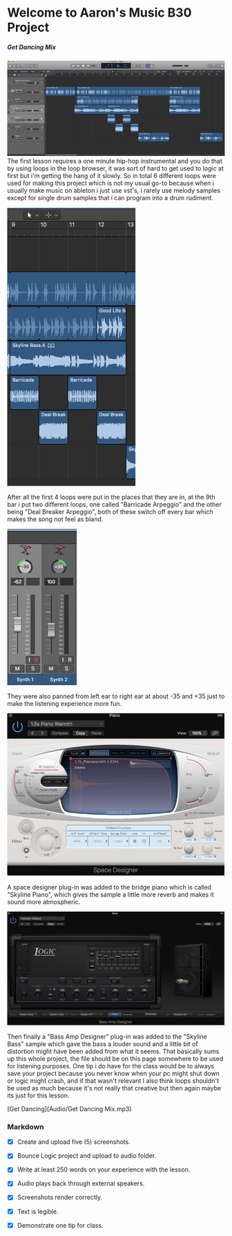 # Welcome to Aaron's Music B30 Project
##### Get Dancing Mix
![overview](Images/Screenshot2.png)
The first lesson requires a one minute hip-hop instrumental and you do that by using loops in the loop browser, it was sort of hard to get used to logic at first but i'm getting the hang of it slowly. So in total 6 different loops were used for making this project which is not my usual go-to because when i usually make music on ableton i just use vst's, i rarely use melody samples except for single drum samples that i can program into a drum rudiment.

![overview](Images/Screenshot1.png)

After all the first 4 loops were put in the places that they are in, at the 9th bar i put two different loops, one called "Barricade Arpeggio" and the other being "Deal Breaker Arpeggio", both of these switch off every bar which makes the song not feel as bland.

![overview](Images/Screenshot3.png)

They were also panned from left ear to right ear at about -35 and +35 just to make the listening experience more fun.

![overview](Images/Screenshot4.png)

A space designer plug-in was added to the bridge piano which is called "Skyline Piano", which gives the sample a little more reverb and makes it sound more atmospheric.

![overview](Images/Screenshot5.png)

Then finally a "Bass Amp Designer" plug-in was added to the "Skyline Bass" sample which gave the bass a louder sound and a little bit of distortion might have been added from what it seems. That basically sums up this whole project, the file should be on this page somewhere to be used for listening purposes. One tip i do have for the class would be to always save your project because you never know when your pc might shut down or logic might crash, and if that wasn't relevant I also think loops shouldn't be used as much because it's not really that creative but then again maybe its just for this lesson. 

[Get Dancing](Audio/Get Dancing Mix.mp3)

### Markdown
- [x] Create and upload five (5) screenshots.
- [x] Bounce Logic project and upload to audio folder.
- [x] Write at least 250 words on your experience with the lesson.
- [x] Audio plays back through external speakers.
- [x] Screenshots render correctly.
- [x] Text is legible.
- [x] Demonstrate one tip for class.




